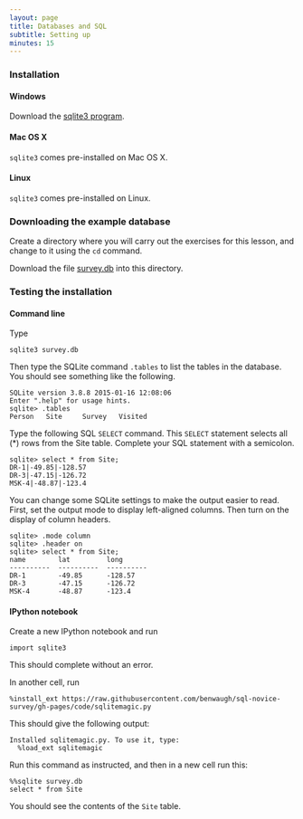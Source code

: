 ```yaml
---
layout: page
title: Databases and SQL
subtitle: Setting up
minutes: 15
---
```


### Installation

#### Windows

Download the [sqlite3 program](http://www.sqlite.org/download.html).

#### Mac OS X

<code>sqlite3</code> comes pre-installed on Mac OS X.

#### Linux

<code>sqlite3</code> comes pre-installed on Linux.

### Downloading the example database

Create a directory where you will carry out the exercises for this lesson, and
change to it using the <code>cd</code> command.

Download the file [survey.db](http://files.software-carpentry.org/survey.db) into this 
directory.

### Testing the installation

#### Command line

Type

    sqlite3 survey.db

Then type the SQLite command <code>.tables</code> to list the tables in the database.  
You should see something like the following.

    SQLite version 3.8.8 2015-01-16 12:08:06
    Enter ".help" for usage hints.
    sqlite> .tables
    Person   Site     Survey   Visited


Type the following SQL <code>SELECT</code> command. This <code>SELECT</code> statement 
selects all (*) rows from the Site table. Complete your SQL statement with a semicolon.

    sqlite> select * from Site;
    DR-1|-49.85|-128.57
    DR-3|-47.15|-126.72
    MSK-4|-48.87|-123.4

You can change some SQLite settings to make the output easier to read. First, set the
output mode to display left-aligned columns. Then turn on the display of column headers.

    sqlite> .mode column
    sqlite> .header on
    sqlite> select * from Site;
    name        lat         long
    ----------  ----------  ----------
    DR-1        -49.85      -128.57
    DR-3        -47.15      -126.72
    MSK-4       -48.87      -123.4


#### IPython notebook

Create a new IPython notebook and run

    import sqlite3

This should complete without an error.

In another cell, run

    %install_ext https://raw.githubusercontent.com/benwaugh/sql-novice-survey/gh-pages/code/sqlitemagic.py

This should give the following output:

    Installed sqlitemagic.py. To use it, type:
      %load_ext sqlitemagic

Run this command as instructed, and then in a new cell run this:

    %%sqlite survey.db
    select * from Site

You should see the contents of the <code>Site</code> table.


